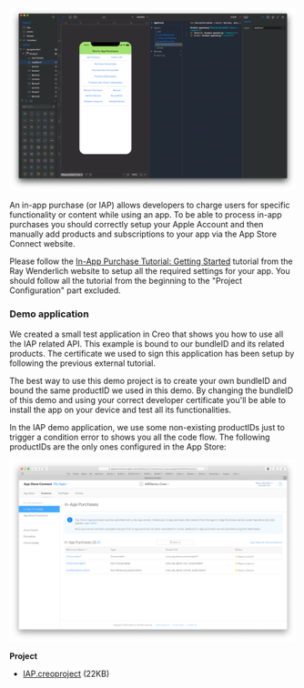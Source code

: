 ![In-App Purchases](../images/creo2/IAP.png)

An in-app purchase (or IAP) allows developers to charge users for specific functionality or content while using an app. To be able to process in-app purchases you should correctly setup your Apple Account and then manually add products and subscriptions to your app via the App Store Connect website.

Please follow the [In-App Purchase Tutorial: Getting Started](https://www.raywenderlich.com/5456-in-app-purchase-tutorial-getting-started) tutorial from the Ray Wenderlich website to setup all the required settings for your app. You should follow all the tutorial from the beginning to the "Project Configuration" part excluded.

### Demo application

We created a small test application in Creo that shows you how to use all the IAP related API. This example is bound to our bundleID and its related products. The certificate we used to sign this application has been setup by following the previous external tutorial.

The best way to use this demo project is to create your own bundleID and bound the same productID we used in this demo. By changing the bundleID of this demo and using your correct developer certificate you'll be able to install the app on your device and test all its functionalities.

In the IAP demo application, we use some non-existing productIDs just to trigger a condition error to shows you all the code flow. The following productIDs are the only ones configured in the App Store:

![Product IDs](../images/creo2/IAP-2.png)

**Project**
* [IAP.creoproject]({{github_raw_link}}/assets/IAP.zip) (22KB)
